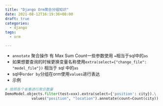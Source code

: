 ```yaml
---
title: "Django Orm聚合分组知识"
date: 2021-08-12T16:19:36+08:00
draft: true
categories:
  - django
tags:
  - orm

---
```

<!--more-->


- `annotate` 聚合操作 有 Max Sum Count一些参数使用 `=`相当于sql中的`as`
- 如果想要查询的时候更换变量名称使用`extra(select={"change_file": "model_file"})` 相当于 sql 中的`as`
- sql中`order by`分组在orm使用`values`进行表达
- 示例

```python
# 按照各个省事进行聚合数量
DemoModel.objects.filter(test=xxx).extra(select={'position': city}).\
            values("position", "location").annotate(count=Count(city))

```



